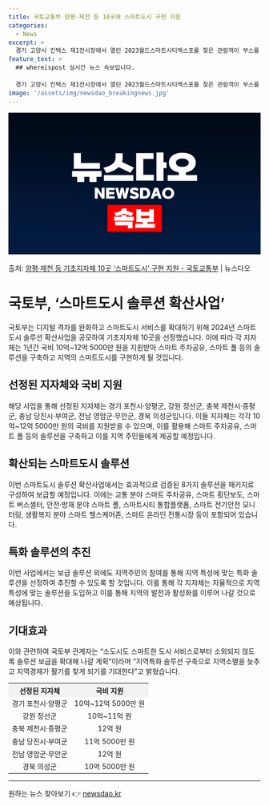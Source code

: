 ```yaml
---
title: 국토교통부 양평·제천 등 10곳에 스마트도시 구현 지원
categories:
  - News
excerpt: >
  경기 고양시 킨텍스 제1전시장에서 열린 2023월드스마트시티엑스포를 찾은 관람객이 부스를 둘러보고 있다. (…
feature_text: >
  ## whereispost 실시간 뉴스 속보입니다.

  경기 고양시 킨텍스 제1전시장에서 열린 2023월드스마트시티엑스포를 찾은 관람객이 부스를 둘러보고 있다. (…
image: '/assets/img/newsdao_breakingnews.jpg'
---
```


![뉴스다오 속보](/assets/img/newsdao_breakingnews.jpg)

<p>출처: <a href="https://newsdao.kr/3893" rel="dofollow">양평·제천 등 기초지자체 10곳 ‘스마트도시’ 구현 지원 - 국토교통부</a> | 뉴스다오</p>

<h1>국토부, ‘스마트도시 솔루션 확산사업’</h1>
<p data-ke-size="size16">국토부는 디지털 격차를 완화하고 스마트도시 서비스를 확대하기 위해 2024년 스마트도시 솔루션 확산사업을 공모하여 기초지자체 10곳을 선정했습니다. 이에 따라 각 지자체는 1년간 국비 10억~12억 5000만 원을 지원받아 스마트 주차공유, 스마트 폴 등의 솔루션을 구축하고 지역의 스마트도시를 구현하게 될 것입니다.</p>

<h2>선정된 지자체와 국비 지원</h2>
<p data-ke-size="size16">해당 사업을 통해 선정된 지자체는 경기 포천시·양평군, 강원 정선군, 충북 제천시·증평군, 충남 당진시·부여군, 전남 영암군·무안군, 경북 의성군입니다. 이들 지자체는 각각 10억~12억 5000만 원의 국비를 지원받을 수 있으며, 이를 활용해 스마트 주차공유, 스마트 폴 등의 솔루션을 구축하고 이를 지역 주민들에게 제공할 예정입니다.</p>

<h2>확산되는 스마트도시 솔루션</h2>
<p data-ke-size="size16">이번 스마트도시 솔루션 확산사업에서는 효과적으로 검증된 8가지 솔루션을 패키지로 구성하여 보급할 예정입니다. 이에는 교통 분야 스마트 주차공유, 스마트 횡단보도, 스마트 버스셸터, 안전·방재 분야 스마트 폴, 스마트시티 통합플랫폼, 스마트 전기안전 모니터링, 생활복지 분야 스마트 헬스케어존, 스마트 온라인 전통시장 등이 포함되어 있습니다.</p>

<h2>특화 솔루션의 추진</h2>
<p data-ke-size="size16">이번 사업에서는 보급 솔루션 외에도 지역주민의 참여를 통해 지역 특성에 맞는 특화 솔루션을 선정하여 추진할 수 있도록 할 것입니다. 이를 통해 각 지자체는 자율적으로 지역 특성에 맞는 솔루션을 도입하고 이를 통해 지역의 발전과 활성화를 이루어 나갈 것으로 예상됩니다.</p>

<h2>기대효과</h2>
<p data-ke-size="size16">이와 관련하여 국토부 관계자는 “소도시도 스마트한 도시 서비스로부터 소외되지 않도록 솔루션 보급을 확대해 나갈 계획”이라며 “지역특화 솔루션 구축으로 지역소멸을 늦추고 지역경제가 활기를 찾게 되기를 기대한다”고 밝혔습니다.</p>

<table>
  <tr>
    <th style="text-align: center; background-color: #f2f2f2;">선정된 지자체</th>
    <th style="text-align: center; background-color: #f2f2f2;">국비 지원</th>
  </tr>
  <tr>
    <td style="text-align: center;">경기 포천시·양평군</td>
    <td style="text-align: center;">10억~12억 5000만 원</td>
  </tr>
  <tr>
    <td style="text-align: center;">강원 정선군</td>
    <td style="text-align: center;">10억~11억 원</td>
  </tr>
  <tr>
    <td style="text-align: center;">충북 제천시·증평군</td>
    <td style="text-align: center;">12억 원</td>
  </tr>
  <tr>
    <td style="text-align: center;">충남 당진시·부여군</td>
    <td style="text-align: center;">11억 5000만 원</td>
  </tr>
  <tr>
    <td style="text-align: center;">전남 영암군·무안군</td>
    <td style="text-align: center;">12억 원</td>
  </tr>
  <tr>
    <td style="text-align: center;">경북 의성군</td>
    <td style="text-align: center;">10억 5000만 원</td>
  </tr>
</table>

<hr> 

원하는 뉴스 찾아보기 👉 <a href="https://newsdao.kr" rel="dofollow">newsdao.kr</a>


